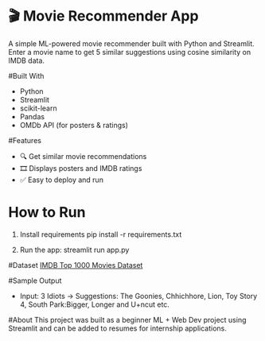 # 🎬 Movie Recommender App

A simple ML-powered movie recommender built with Python and Streamlit.  
Enter a movie name to get 5 similar suggestions using cosine similarity on IMDB data.

#Built With
- Python
- Streamlit
- scikit-learn
- Pandas
- OMDb API (for posters & ratings)

#Features
- 🔍 Get similar movie recommendations
- 🎞 Displays posters and IMDB ratings
- ✅ Easy to deploy and run

# How to Run

1. Install requirements
   pip install -r requirements.txt

2. Run the app:
streamlit run app.py

#Dataset
[IMDB Top 1000 Movies Dataset](https://www.kaggle.com/datasets/harshitshankhdhar/imdb-dataset-of-top-1000-movies-and-tv-shows)

#Sample Output
- Input: 3 Idiots → Suggestions: The Goonies, Chhichhore, Lion, Toy Story 4, South Park:Bigger, Longer and U+ncut etc.

#About
This project was built as a beginner ML + Web Dev project using Streamlit and can be added to resumes for internship applications.
